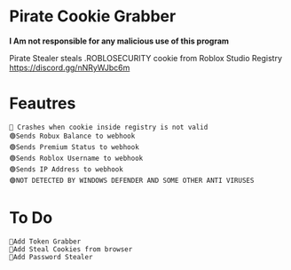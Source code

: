# Pirate Cookie Grabber

**I Am not responsible for any malicious use of this program**


Pirate Stealer steals .ROBLOSECURITY cookie from Roblox Studio Registry
https://discord.gg/nNRyWJbc6m
# Feautres
	🔴 Crashes when cookie inside registry is not valid
	🟢Sends Robux Balance to webhook
	🟢Sends Premium Status to webhook
	🟢Sends Roblox Username to webhook
	🟢Sends IP Address to webhook
	🟣NOT DETECTED BY WINDOWS DEFENDER AND SOME OTHER ANTI VIRUSES
# To Do
	💎Add Token Grabber
	💎Add Steal Cookies from browser
	💎Add Password Stealer

